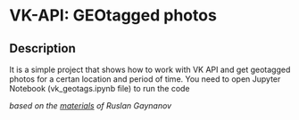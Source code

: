 # VK-API: GEOtagged photos

## Description

It is a simple project that shows how to work with VK API and get geotagged photos for a certan location and period of time. You need to open Jupyter Notebook (vk_geotags.ipynb file) to run the code

*based on the [materials](https://gainanov.pro/rus-blog/programming/vk-favourite-places-for-photo/) of Ruslan Gaynanov*
